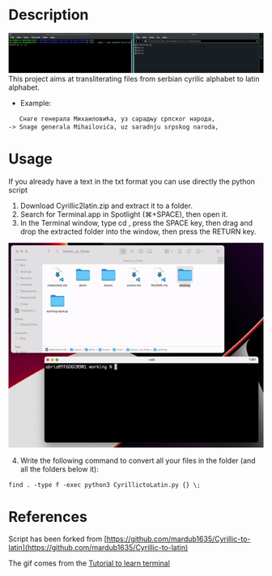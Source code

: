 # Description
![A GIF showing the the inputs and output of the script](./illustration.gif "Illustration")
This project aims at transliterating files from serbian cyrilic alphabet to latin alphabet.
- Example:
```
   Снаге генерала Михаиловића, уз сарадњу српског народа,
﻿-> Snage generala Mihailovića, uz saradnju srpskog naroda,
```

# Usage
If you already have a text in the txt format you can use directly the python script


1. Download Cyrillic2latin.zip and extract it to a folder.
2. Search for Terminal.app in Spotlight (⌘+SPACE), then open it.
3. In the Terminal window, type cd , press the SPACE key, then drag and drop the extracted folder into the window, then press the RETURN key.

![A GIF showing the cheat described in the paragraph above](./cd-cheat.gif "CD Drag and Drop Cheat")

4. Write the following command to convert all your files in the folder (and all the folders below it):
```
find . -type f -exec python3 CyrillictoLatin.py {} \;
```


# References

Script has been forked from [https://github.com/mardub1635/Cyrillic-to-latin](https://github.com/mardub1635/Cyrillic-to-latin)

The gif comes from the [Tutorial to learn terminal](https://github.com/brizandrew/nicar-2022-javascript-103/blob/5492890c1d7e52ea8f5c5b31fe98107dbe15a51d/lesson/1%20–%C2%A0The%20Command%20Line.md)

